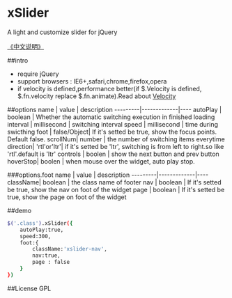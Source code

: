 # xSlider
A light and customize slider for jQuery

[《中文说明》](https://github.com/ShangXinbo/xSlider/blob/master/README_CN.md)

##intro
* require jQuery
* support browsers : IE6+,safari,chrome,firefox,opera
* if velocity is defined,performance better(if $.Velocity is defined, $.fn.velocity replace $.fn.animate).Read about [Velocity](https://github.com/julianshapiro/velocity)

##options
name     | value       | description
---------|-------------|----
autoPlay | boolean     | Whether the automatic switching execution in finished loading
interval | millisecond | switching interval
speed    | millisecond | time during swicthing
foot     | false/Object| If it's setted be true, show the focus points. Default false.
scrollNum| number      | the number of switching items everytime
direction| 'rtl'or'ltr'| if it's setted be 'ltr', switching is from left to right.so like 'rtl'.default is 'ltr'
controls | boolen      | show the next button and prev button 
hoverStop| boolen      | when mouse over the widget, auto play stop. 

###options.foot
name     | value       | description
---------|-------------|----
className| boolean     | the class name of footer
nav      | boolean     | If it's setted be true, show the nav on foot of the widget
page     | boolean     | If it's setted be true, show the page on foot of the widget

##demo
```sh
$('.class').xSlider({
    autoPlay:true,
    speed:300,
    foot:{
        className:'xslider-nav',
        nav:true,
        page : false
    }
})
```

##License
GPL
